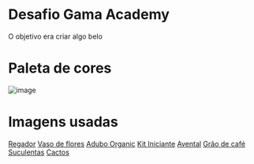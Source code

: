 # Desafio Gama Academy

O objetivo era criar algo belo
# Paleta de cores

![image](https://user-images.githubusercontent.com/93790694/169576920-43b57cc0-feaf-4a5e-ab2a-902adc5b558a.png)


# Imagens usadas

<a href='https://br.freepik.com/fotos-vetores-gratis/rega'>Regador</a>
<a href='https://br.freepik.com/fotos-vetores-gratis/vaso-de-flores'>Vaso de flores</a>
<a href='https://br.freepik.com/fotos-vetores-gratis/vaso-de-planta'>Adubo Organic</a>
<a href='https://br.freepik.com/fotos-vetores-gratis/mesa-de-cima'>Kit Iniciante</a>
<a href='https://br.freepik.com/fotos-vetores-gratis/jardineiro'>Avental</a>
<a href='https://br.freepik.com/fotos-vetores-gratis/grao-de-cafe'>Grão de café</a>
<a href='https://br.freepik.com/fotos-vetores-gratis/jardinagem'>Suculentas</a>
<a href='https://br.freepik.com/fotos-vetores-gratis/jardinagem'>Cactos</a>